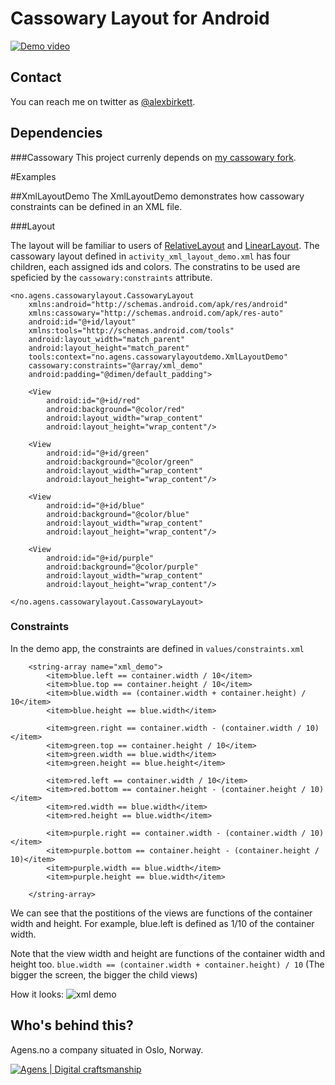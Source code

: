 Cassowary Layout for Android
========================


[![Demo video](http://img.youtube.com/vi/_FYroNxqFqo/0.jpg)](http://www.youtube.com/watch?v=_FYroNxqFqo)



## Contact

You can reach me on twitter as [@alexbirkett](https://twitter.com/alexbirkett). 


## Dependencies

###Cassowary
This project currenly depends on [my cassowary fork](https://github.com/alexbirkett/cassowary-java).

#Examples

##XmlLayoutDemo
The XmlLayoutDemo demonstrates how cassowary constraints can be defined in an XML file.

###Layout

The layout will be familiar to users of [RelativeLayout](http://developer.android.com/reference/android/widget/RelativeLayout.html) and [LinearLayout](http://developer.android.com/reference/android/widget/LinearLayout.html). The cassowary layout defined in ```activity_xml_layout_demo.xml``` has four children, each assigned ids and colors. The constratins to be used are speficied by the ```cassowary:constraints``` attribute.

```
<no.agens.cassowarylayout.CassowaryLayout
    xmlns:android="http://schemas.android.com/apk/res/android"
    xmlns:cassowary="http://schemas.android.com/apk/res-auto"
    android:id="@+id/layout"
    xmlns:tools="http://schemas.android.com/tools"
    android:layout_width="match_parent"
    android:layout_height="match_parent"
    tools:context="no.agens.cassowarylayoutdemo.XmlLayoutDemo"
    cassowary:constraints="@array/xml_demo"
    android:padding="@dimen/default_padding">

    <View
        android:id="@+id/red"
        android:background="@color/red"
        android:layout_width="wrap_content"
        android:layout_height="wrap_content"/>

    <View
        android:id="@+id/green"
        android:background="@color/green"
        android:layout_width="wrap_content"
        android:layout_height="wrap_content"/>

    <View
        android:id="@+id/blue"
        android:background="@color/blue"
        android:layout_width="wrap_content"
        android:layout_height="wrap_content"/>

    <View
        android:id="@+id/purple"
        android:background="@color/purple"
        android:layout_width="wrap_content"
        android:layout_height="wrap_content"/>

</no.agens.cassowarylayout.CassowaryLayout>
```

### Constraints
In the demo app, the constraints are defined in ```values/constraints.xml```

```
    <string-array name="xml_demo">
        <item>blue.left == container.width / 10</item>
        <item>blue.top == container.height / 10</item>
        <item>blue.width == (container.width + container.height) / 10</item>
        <item>blue.height == blue.width</item>

        <item>green.right == container.width - (container.width / 10)</item>
        <item>green.top == container.height / 10</item>
        <item>green.width == blue.width</item>
        <item>green.height == blue.height</item>

        <item>red.left == container.width / 10</item>
        <item>red.bottom == container.height - (container.height / 10)</item>
        <item>red.width == blue.width</item>
        <item>red.height == blue.width</item>

        <item>purple.right == container.width - (container.width / 10)</item>
        <item>purple.bottom == container.height - (container.height / 10)</item>
        <item>purple.width == blue.width</item>
        <item>purple.height == blue.width</item>

    </string-array>
```

We can see that the postitions of the views are functions of the container width and height. For example, blue.left is defined as 1/10 of the container width.

Note that the view width and height are functions of the container width and height too. ```blue.width == (container.width + container.height) / 10``` (The bigger the screen, the bigger the child views)

How it looks:
![xml demo](https://github.com/alexbirkett/android-cassowary-layout/raw/master/screenshots/XmlLayoutDemo.png)



## Who's behind this?

Agens.no a company situated in Oslo, Norway.


[![Agens | Digital craftsmanship](http://static.agens.no/images/agens_logo_w_slogan_avenir_small.png)](http://agens.no/)
